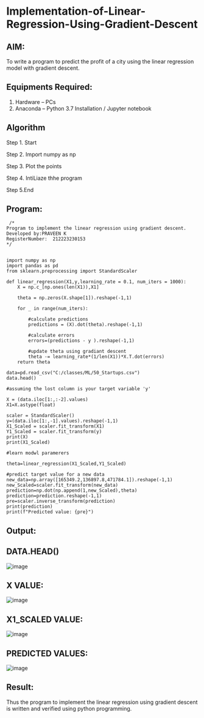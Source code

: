 # Implementation-of-Linear-Regression-Using-Gradient-Descent

## AIM:
To write a program to predict the profit of a city using the linear regression model with gradient descent.

## Equipments Required:
1. Hardware – PCs
2. Anaconda – Python 3.7 Installation / Jupyter notebook

## Algorithm
Step 1. Start

Step 2. Import numpy as np

Step 3. Plot the points

Step 4. IntiLiaze thhe program

Step 5.End

## Program:
```
 /*
Program to implement the linear regression using gradient descent.
Developed by:PRAVEEN K
RegisterNumber:  212223230153
*/


import numpy as np
import pandas as pd
from sklearn.preprocessing import StandardScaler

def linear_regression(X1,y,learning_rate = 0.1, num_iters = 1000):
    X = np.c_[np.ones(len(X1)),X1]
    
    theta = np.zeros(X.shape[1]).reshape(-1,1)
    
    for _ in range(num_iters):
        
        #calculate predictions
        predictions = (X).dot(theta).reshape(-1,1)
        
        #calculate errors
        errors=(predictions - y ).reshape(-1,1)
        
        #update theta using gradiant descent
        theta -= learning_rate*(1/len(X1))*X.T.dot(errors)
    return theta
                                        
data=pd.read_csv("C:/classes/ML/50_Startups.csv")
data.head()

#assuming the lost column is your target variable 'y' 

X = (data.iloc[1:,:-2].values)
X1=X.astype(float)

scaler = StandardScaler()
y=(data.iloc[1:,-1].values).reshape(-1,1)
X1_Scaled = scaler.fit_transform(X1)
Y1_Scaled = scaler.fit_transform(y)
print(X)
print(X1_Scaled)

#learn modwl paramerers

theta=linear_regression(X1_Scaled,Y1_Scaled)

#predict target value for a new data
new_data=np.array([165349.2,136897.8,471784.1]).reshape(-1,1)
new_Scaled=scaler.fit_transform(new_data)
prediction=np.dot(np.append(1,new_Scaled),theta)
prediction=prediction.reshape(-1,1)
pre=scaler.inverse_transform(prediction)
print(prediction)
print(f"Predicted value: {pre}")
```

## Output:
## DATA.HEAD()
![image](https://github.com/user-attachments/assets/65f05d72-cc8e-4476-88d5-f28b3fdad852)

## X VALUE:
![image](https://github.com/user-attachments/assets/e20b74f7-b4d3-414f-8d46-e3633a04a128)
## X1_SCALED VALUE:
![image](https://github.com/user-attachments/assets/aa245c28-6535-4538-b0c7-100c8710d091)
## PREDICTED VALUES:
![image](https://github.com/user-attachments/assets/51d9426b-f391-4ccd-b445-bf525f71e772)





## Result:
Thus the program to implement the linear regression using gradient descent is written and verified using python programming.
